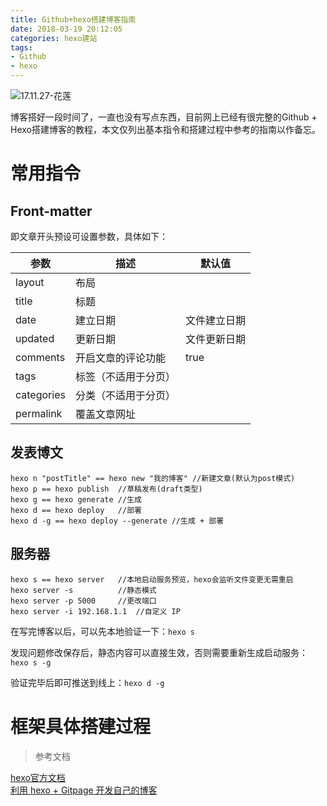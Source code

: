 ```yaml
---
title: Github+hexo搭建博客指南
date: 2018-03-19 20:12:05
categories: hexo建站
tags:
- Github
- hexo
---
```

![17.11.27-花莲](http://martintop-image.oss-cn-shenzhen.aliyuncs.com/18-9-22/51716129.jpg)

博客搭好一段时间了，一直也没有写点东西，目前网上已经有很完整的Github + Hexo搭建博客的教程，本文仅列出基本指令和搭建过程中参考的指南以作备忘。

<!--more-->

# 常用指令
## Front-matter
即文章开头预设可设置参数，具体如下：

| 参数 | 描述 | 默认值 |
| - | - | - |
| layout | 布局|  |
| title | 标题 |  |
| date | 建立日期	 | 文件建立日期 |
| updated | 更新日期		 | 文件更新日期 |
| comments | 开启文章的评论功能	 | true |
| tags | 标签（不适用于分页）	 |  |
| categories | 分类（不适用于分页） |  |
| permalink | 覆盖文章网址 |  | |

## 发表博文
```
hexo n "postTitle" == hexo new "我的博客" //新建文章(默认为post模式)
hexo p == hexo publish  //草稿发布(draft类型)
hexo g == hexo generate //生成
hexo d == hexo deploy   //部署
hexo d -g == hexo deploy --generate //生成 + 部署
```
## 服务器
```
hexo s == hexo server   //本地启动服务预览，hexo会监听文件变更无需重启
hexo server -s          //静态模式
hexo server -p 5000     //更改端口
hexo server -i 192.168.1.1  //自定义 IP
```
在写完博客以后，可以先本地验证一下：`hexo s`

发现问题修改保存后，静态内容可以直接生效，否则需要重新生成启动服务：`hexo s -g`

验证完毕后即可推送到线上：`hexo d -g`

# 框架具体搭建过程

> 参考文档<br>

[hexo官方文档](https://hexo.io/zh-cn/docs/front-matter.html)<br>
[利用 hexo + Gitpage 开发自己的博客](http://cherryblog.site/Use-Gitpagehexo-to-develop-their-own-blog.html)
